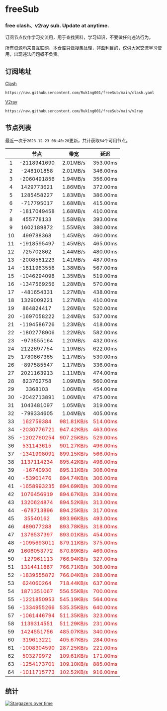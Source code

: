 # freeSub
### free clash、v2ray sub. Update at anytime.

订阅节点仅作学习交流用，用于查找资料，学习知识，不要做任何违法行为。

所有资源均来自互联网，本仓库只做搜集处理，非盈利目的，仅供大家交流学习使用，出现违法问题概不负责。

## 订阅地址
[Clash](https://raw.githubusercontent.com/Ruk1ng001/freeSub/main/clash.yaml)
```
https://raw.githubusercontent.com/Ruk1ng001/freeSub/main/clash.yaml
```
[V2ray](https://raw.githubusercontent.com/Ruk1ng001/freeSub/main/v2ray)
```
https://raw.githubusercontent.com/Ruk1ng001/freeSub/main/v2ray
```

## 节点列表

最近一次于`2023-12-23 08:40:20`更新，共计获取`64`个可用节点。

|  | 节点 | 带宽 | 延迟 |
|:-:|:--:|:--:|:--:|
 | 1 | -2118941690 | 2.01MB/s | 353.00ms |
 | 2 | -248101858 | 2.01MB/s | 346.00ms |
 | 3 | -2060491856 | 1.94MB/s | 356.00ms |
 | 4 | 1429773621 | 1.86MB/s | 372.00ms |
 | 5 | 1285458227 | 1.83MB/s | 386.00ms |
 | 6 | -717795017 | 1.68MB/s | 415.00ms |
 | 7 | -1817049458 | 1.68MB/s | 410.00ms |
 | 8 | 455778133 | 1.58MB/s | 393.00ms |
 | 9 | 1602189872 | 1.55MB/s | 380.00ms |
 | 10 | 499788368 | 1.45MB/s | 460.00ms |
 | 11 | -1918595497 | 1.45MB/s | 465.00ms |
 | 12 | 725702862 | 1.44MB/s | 480.00ms |
 | 13 | -2008561223 | 1.41MB/s | 487.00ms |
 | 14 | -1811963556 | 1.38MB/s | 567.00ms |
 | 15 | -1046294098 | 1.35MB/s | 519.00ms |
 | 16 | -1347569256 | 1.28MB/s | 570.00ms |
 | 17 | -481654331 | 1.27MB/s | 438.00ms |
 | 18 | 1329009221 | 1.27MB/s | 410.00ms |
 | 19 | 864824417 | 1.26MB/s | 520.00ms |
 | 20 | -1697058222 | 1.24MB/s | 537.00ms |
 | 21 | -1194586726 | 1.23MB/s | 418.00ms |
 | 22 | -1802778906 | 1.22MB/s | 582.00ms |
 | 23 | -973555164 | 1.20MB/s | 432.00ms |
 | 24 | 2122697754 | 1.19MB/s | 622.00ms |
 | 25 | 1780867365 | 1.17MB/s | 530.00ms |
 | 26 | -897585547 | 1.17MB/s | 336.00ms |
 | 27 | 2021163913 | 1.11MB/s | 474.00ms |
 | 28 | 823762758 | 1.09MB/s | 560.00ms |
 | 29 | 3368103 | 1.06MB/s | 454.00ms |
 | 30 | -2042713891 | 1.06MB/s | 475.00ms |
 | 31 | 1043481097 | 1.05MB/s | 319.00ms |
 | 32 | -799334605 | 1.04MB/s | 405.00ms |
 | 33 | <font color=red>162759384</font> | <font color=red>981.81KB/s</font> | <font color=red>514.00ms</font> |
 | 34 | <font color=red>-2030776721</font> | <font color=red>947.42KB/s</font> | <font color=red>463.00ms</font> |
 | 35 | <font color=red>-1202760254</font> | <font color=red>907.25KB/s</font> | <font color=red>529.00ms</font> |
 | 36 | <font color=red>531143615</font> | <font color=red>901.27KB/s</font> | <font color=red>496.00ms</font> |
 | 37 | <font color=red>-1341998091</font> | <font color=red>899.15KB/s</font> | <font color=red>566.00ms</font> |
 | 38 | <font color=red>1137114234</font> | <font color=red>895.42KB/s</font> | <font color=red>498.00ms</font> |
 | 39 | <font color=red>-16740930</font> | <font color=red>895.11KB/s</font> | <font color=red>308.00ms</font> |
 | 40 | <font color=red>-53901476</font> | <font color=red>894.74KB/s</font> | <font color=red>306.00ms</font> |
 | 41 | <font color=red>-1658993235</font> | <font color=red>894.69KB/s</font> | <font color=red>309.00ms</font> |
 | 42 | <font color=red>1076456919</font> | <font color=red>894.67KB/s</font> | <font color=red>334.00ms</font> |
 | 43 | <font color=red>1320624874</font> | <font color=red>894.52KB/s</font> | <font color=red>313.00ms</font> |
 | 44 | <font color=red>-678713896</font> | <font color=red>894.25KB/s</font> | <font color=red>317.00ms</font> |
 | 45 | <font color=red>35540162</font> | <font color=red>893.96KB/s</font> | <font color=red>493.00ms</font> |
 | 46 | <font color=red>489077288</font> | <font color=red>893.78KB/s</font> | <font color=red>318.00ms</font> |
 | 47 | <font color=red>1376537397</font> | <font color=red>893.01KB/s</font> | <font color=red>454.00ms</font> |
 | 48 | <font color=red>-1095693011</font> | <font color=red>879.11KB/s</font> | <font color=red>375.00ms</font> |
 | 49 | <font color=red>1606053772</font> | <font color=red>870.89KB/s</font> | <font color=red>469.00ms</font> |
 | 50 | <font color=red>-127961113</font> | <font color=red>766.94KB/s</font> | <font color=red>327.00ms</font> |
 | 51 | <font color=red>1314411867</font> | <font color=red>766.71KB/s</font> | <font color=red>308.00ms</font> |
 | 52 | <font color=red>-1839555872</font> | <font color=red>766.04KB/s</font> | <font color=red>288.00ms</font> |
 | 53 | <font color=red>624060264</font> | <font color=red>718.44KB/s</font> | <font color=red>637.00ms</font> |
 | 54 | <font color=red>1871351067</font> | <font color=red>556.55KB/s</font> | <font color=red>700.00ms</font> |
 | 55 | <font color=red>-1221850953</font> | <font color=red>545.19KB/s</font> | <font color=red>564.00ms</font> |
 | 56 | <font color=red>-1334955266</font> | <font color=red>535.35KB/s</font> | <font color=red>640.00ms</font> |
 | 57 | <font color=red>-1061446794</font> | <font color=red>511.35KB/s</font> | <font color=red>323.00ms</font> |
 | 58 | <font color=red>1139314551</font> | <font color=red>511.29KB/s</font> | <font color=red>231.00ms</font> |
 | 59 | <font color=red>1424551756</font> | <font color=red>485.07KB/s</font> | <font color=red>340.00ms</font> |
 | 60 | <font color=red>319613221</font> | <font color=red>405.67KB/s</font> | <font color=red>284.00ms</font> |
 | 61 | <font color=red>-1008304590</font> | <font color=red>287.25KB/s</font> | <font color=red>221.00ms</font> |
 | 62 | <font color=red>503279972</font> | <font color=red>109.61KB/s</font> | <font color=red>171.00ms</font> |
 | 63 | <font color=red>-1254173701</font> | <font color=red>109.10KB/s</font> | <font color=red>885.00ms</font> |
 | 64 | <font color=red>-1011715773</font> | <font color=red>102.52KB/s</font> | <font color=red>916.00ms</font> |


## 统计

[![Stargazers over time](https://starchart.cc/Ruk1ng001/freeSub.svg)](https://starchart.cc/Ruk1ng001/freeSub)